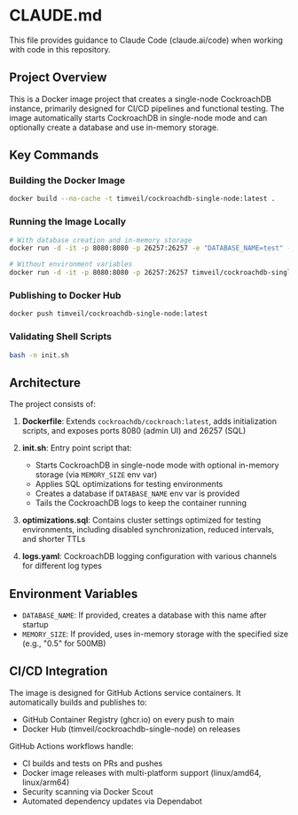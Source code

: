 # CLAUDE.md

This file provides guidance to Claude Code (claude.ai/code) when working with code in this repository.

## Project Overview

This is a Docker image project that creates a single-node CockroachDB instance, primarily designed for CI/CD pipelines and functional testing. The image automatically starts CockroachDB in single-node mode and can optionally create a database and use in-memory storage.

## Key Commands

### Building the Docker Image
```bash
docker build --no-cache -t timveil/cockroachdb-single-node:latest .
```

### Running the Image Locally
```bash
# With database creation and in-memory storage
docker run -d -it -p 8080:8080 -p 26257:26257 -e "DATABASE_NAME=test" -e "MEMORY_SIZE=.5" timveil/cockroachdb-single-node:latest

# Without environment variables
docker run -d -it -p 8080:8080 -p 26257:26257 timveil/cockroachdb-single-node:latest
```

### Publishing to Docker Hub
```bash
docker push timveil/cockroachdb-single-node:latest
```

### Validating Shell Scripts
```bash
bash -n init.sh
```

## Architecture

The project consists of:

1. **Dockerfile**: Extends `cockroachdb/cockroach:latest`, adds initialization scripts, and exposes ports 8080 (admin UI) and 26257 (SQL)

2. **init.sh**: Entry point script that:
   - Starts CockroachDB in single-node mode with optional in-memory storage (via `MEMORY_SIZE` env var)
   - Applies SQL optimizations for testing environments
   - Creates a database if `DATABASE_NAME` env var is provided
   - Tails the CockroachDB logs to keep the container running

3. **optimizations.sql**: Contains cluster settings optimized for testing environments, including disabled synchronization, reduced intervals, and shorter TTLs

4. **logs.yaml**: CockroachDB logging configuration with various channels for different log types

## Environment Variables

- `DATABASE_NAME`: If provided, creates a database with this name after startup
- `MEMORY_SIZE`: If provided, uses in-memory storage with the specified size (e.g., "0.5" for 500MB)

## CI/CD Integration

The image is designed for GitHub Actions service containers. It automatically builds and publishes to:
- GitHub Container Registry (ghcr.io) on every push to main
- Docker Hub (timveil/cockroachdb-single-node) on releases

GitHub Actions workflows handle:
- CI builds and tests on PRs and pushes
- Docker image releases with multi-platform support (linux/amd64, linux/arm64)
- Security scanning via Docker Scout
- Automated dependency updates via Dependabot